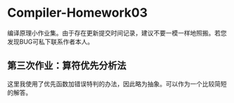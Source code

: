 # Compiler-Homework03
编译原理小作业集。由于存在更新提交时间记录，建议不要一模一样地照搬。若您发现BUG可私下联系作者本人。

## 第三次作业：算符优先分析法

这里我使用了优先函数加错误特判的办法，因此略为抽象。可以作为一个比较简短的解答。
